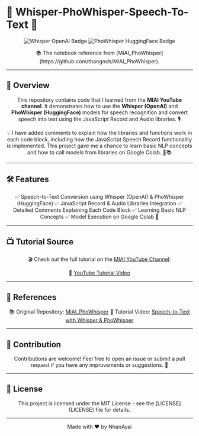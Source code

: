 # 🌟 Whisper-PhoWhisper-Speech-To-Text 🌟

<p align="center">
  <img src="https://img.shields.io/badge/Whisper-OpenAI-blue?style=for-the-badge" alt="Whisper OpenAI Badge"/>
  <img src="https://img.shields.io/badge/PhoWhisper-HuggingFace-red?style=for-the-badge" alt="PhoWhisper HuggingFace Badge"/>
</p>

<p align="center">
  📚 The notebook reference from [MiAI_PhoWhisper](https://github.com/thangnch/MiAI_PhoWhisper).
</p>

---

## 🎯 Overview

<p align="center">
  This repository contains code that I learned from the <strong>MIAI YouTube channel</strong>. It demonstrates how to use the <strong>Whisper (OpenAI)</strong> and <strong>PhoWhisper (HuggingFace)</strong> models for speech recognition and convert speech into text using the JavaScript Record and Audio libraries. 🎙️
</p>

<p align="center">
  💡 I have added comments to explain how the libraries and functions work in each code block, including how the JavaScript Speech Record functionality is implemented. This project gave me a chance to learn basic NLP concepts and how to call models from libraries on Google Colab. 🧠📚
</p>

---

## 🛠️ Features

<p align="center">
  ✅ Speech-to-Text Conversion using Whisper (OpenAI) & PhoWhisper (HuggingFace)  
  ✅ JavaScript Record & Audio Libraries Integration  
  ✅ Detailed Comments Explaining Each Code Block  
  ✅ Learning Basic NLP Concepts  
  ✅ Model Execution on Google Colab 🚀
</p>

---

## 📺 Tutorial Source

<p align="center">
  🎬 Check out the full tutorial on the <a href="https://www.youtube.com/@MIAI">MIAI YouTube Channel</a>:
</p>

<p align="center">
  🔗 <a href="https://www.youtube.com/watch?v=-pULrPJQNoA">YouTube Tutorial Video</a>
</p>

---

## 📑 References

<p align="center">
  📚 Original Repository: <a href="https://github.com/thangnch/MiAI_PhoWhisper">MiAI_PhoWhisper</a>  
  🎥 Tutorial Video: <a href="https://www.youtube.com/watch?v=-pULrPJQNoA">Speech-to-Text with Whisper & PhoWhisper</a>
</p>

---

## 🤝 Contribution

<p align="center">
  Contributions are welcome! Feel free to open an issue or submit a pull request if you have any improvements or suggestions. 🌱
</p>

---

## 📜 License

<p align="center">
  This project is licensed under the MIT License - see the [LICENSE](LICENSE) file for details.
</p>

---

<p align="center">
  Made with ❤️ by NhanAyai
</p>
